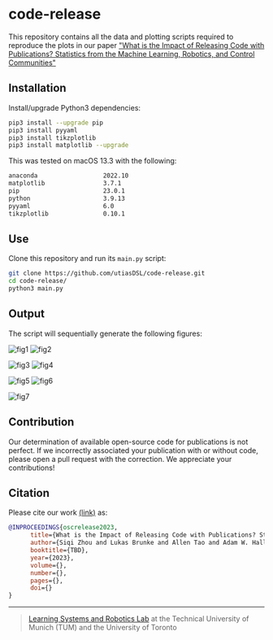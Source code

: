 # code-release

This repository contains all the data and plotting scripts required to reproduce the plots in our paper ["What is the Impact of Releasing Code with Publications? Statistics from the Machine Learning, Robotics, and Control Communities"](http://tbd)

## Installation

Install/upgrade Python3 dependencies:

```sh
pip3 install --upgrade pip
pip3 install pyyaml
pip3 install tikzplotlib
pip3 install matplotlib --upgrade
```

This was tested on macOS 13.3 with the following:

```sh
anaconda                  2022.10  
matplotlib                3.7.1
pip                       23.0.1
python                    3.9.13 
pyyaml                    6.0
tikzplotlib               0.10.1
```

## Use

Clone this repository and run its `main.py` script:

```sh
git clone https://github.com/utiasDSL/code-release.git
cd code-release/
python3 main.py
```

## Output

The script will sequentially generate the following figures:

![fig1](./readme-figures/Figure_1.png)
![fig2](./readme-figures/Figure_2.png)

![fig3](./readme-figures/Figure_3.png)
![fig4](./readme-figures/Figure_4.png)

![fig5](./readme-figures/Figure_5.png)
![fig6](./readme-figures/Figure_6.png)

![fig7](./readme-figures/Figure_7.png)

## Contribution

Our determination of available open-source code for publications is not perfect. If we incorrectly associated your publication with or without code, please open a pull request with the correction. We appreciate your contributions! 

## Citation

Please cite our work [(link)](https://) as:

```bibtex
@INPROCEEDINGS{oscrelease2023,
      title={What is the Impact of Releasing Code with Publications? Statistics from the Machine Learning, Robotics, and Control Communities}, 
      author={Siqi Zhou and Lukas Brunke and Allen Tao and Adam W. Hall and Federico Pizarro Bejarano and Jacopo Panerati and Angela P. Schoellig},
      booktitle={TBD},
      year={2023},
      volume={},
      number={},
      pages={},
      doi={}
}
```

-----
>  [Learning Systems and Robotics Lab](https://www.learnsyslab.org/) at the Technical University of Munich (TUM) and the University of Toronto
